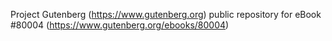 Project Gutenberg (https://www.gutenberg.org) public repository
for eBook #80004 (https://www.gutenberg.org/ebooks/80004)
